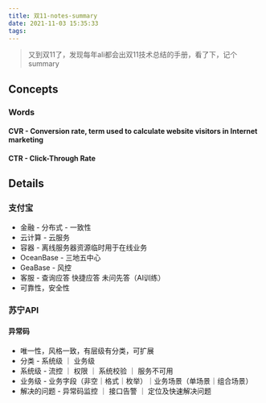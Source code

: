 ```yaml
---
title: 双11-notes-summary
date: 2021-11-03 15:35:33
tags:
---
```

> 又到双11了，发现每年ali都会出双11技术总结的手册，看了下，记个summary

## Concepts

### Words
#### CVR - Conversion rate, term used to calculate website visitors in Internet marketing
#### CTR - Click-Through Rate 

## Details
### 支付宝
- 金融 - 分布式 - 一致性
- 云计算 - 云服务
- 容器 - 离线服务器资源临时用于在线业务
- OceanBase - 三地五中心
- GeaBase - 风控
- 客服 - 查询应答 快捷应答 未问先答（AI训练）
- 可靠性，安全性

### 苏宁API
#### 异常码
- 唯一性，风格一致，有层级有分类，可扩展
- 分类 - 系统级 ｜ 业务级
- 系统级 - 流控 ｜ 权限 ｜ 系统校验 ｜ 服务不可用
- 业务级 - 业务字段（非空｜格式｜枚举）｜业务场景（单场景｜组合场景）
- 解决的问题 - 异常码监控 ｜ 接口告警 ｜ 定位及快速解决问题